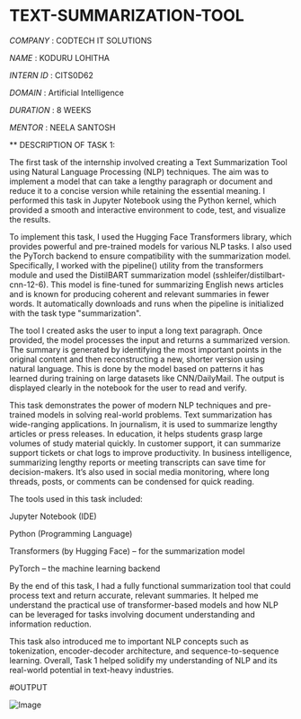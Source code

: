 # TEXT-SUMMARIZATION-TOOL

*COMPANY* : CODTECH IT SOLUTIONS 

*NAME* : KODURU LOHITHA

*INTERN ID* : CITS0D62 

*DOMAIN* : Artificial Intelligence

*DURATION* : 8 WEEKS

*MENTOR* : NEELA SANTOSH

** DESCRIPTION OF TASK 1:

The first task of the internship involved creating a Text Summarization Tool using Natural Language Processing (NLP) techniques. The aim was to implement a model that can take a lengthy paragraph or document and reduce it to a concise version while retaining the essential meaning. I performed this task in Jupyter Notebook using the Python kernel, which provided a smooth and interactive environment to code, test, and visualize the results.

To implement this task, I used the Hugging Face Transformers library, which provides powerful and pre-trained models for various NLP tasks. I also used the PyTorch backend to ensure compatibility with the summarization model. Specifically, I worked with the pipeline() utility from the transformers module and used the DistilBART summarization model (sshleifer/distilbart-cnn-12-6). This model is fine-tuned for summarizing English news articles and is known for producing coherent and relevant summaries in fewer words. It automatically downloads and runs when the pipeline is initialized with the task type "summarization".

The tool I created asks the user to input a long text paragraph. Once provided, the model processes the input and returns a summarized version. The summary is generated by identifying the most important points in the original content and then reconstructing a new, shorter version using natural language. This is done by the model based on patterns it has learned during training on large datasets like CNN/DailyMail. The output is displayed clearly in the notebook for the user to read and verify.

This task demonstrates the power of modern NLP techniques and pre-trained models in solving real-world problems. Text summarization has wide-ranging applications. In journalism, it is used to summarize lengthy articles or press releases. In education, it helps students grasp large volumes of study material quickly. In customer support, it can summarize support tickets or chat logs to improve productivity. In business intelligence, summarizing lengthy reports or meeting transcripts can save time for decision-makers. It’s also used in social media monitoring, where long threads, posts, or comments can be condensed for quick reading.

The tools used in this task included:

Jupyter Notebook (IDE)

Python (Programming Language)

Transformers (by Hugging Face) – for the summarization model

PyTorch – the machine learning backend

By the end of this task, I had a fully functional summarization tool that could process text and return accurate, relevant summaries. It helped me understand the practical use of transformer-based models and how NLP can be leveraged for tasks involving document understanding and information reduction.

This task also introduced me to important NLP concepts such as tokenization, encoder-decoder architecture, and sequence-to-sequence learning. Overall, Task 1 helped solidify my understanding of NLP and its real-world potential in text-heavy industries.

#OUTPUT

![Image](https://github.com/user-attachments/assets/a116b182-846a-438f-884b-08127daaec35)
